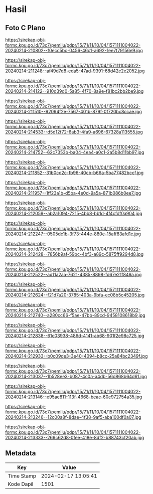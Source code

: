 # Hasil

## Foto C Plano

https://sirekap-obj-formc.kpu.go.id/73c7/pemilu/pdpr/15/71/11/10/04/1571111004022-20240214-210802--f0ecc5bc-0456-46c1-a692-1ee7f79156e9.jpg

https://sirekap-obj-formc.kpu.go.id/73c7/pemilu/pdpr/15/71/11/10/04/1571111004022-20240214-211248--af49d7d8-eda5-47ad-9391-68d42c2e2052.jpg

https://sirekap-obj-formc.kpu.go.id/73c7/pemilu/pdpr/15/71/11/10/04/1571111004022-20240214-214122--910d39d0-5a85-4f70-8a9e-f81bc2bb2be9.jpg

https://sirekap-obj-formc.kpu.go.id/73c7/pemilu/pdpr/15/71/11/10/04/1571111004022-20240214-211510--92094f2e-7567-401b-879f-0f720bc8ccae.jpg

https://sirekap-obj-formc.kpu.go.id/73c7/pemilu/pdpr/15/71/11/10/04/1571111004022-20240214-214533--d5d12f72-6ab3-4fa9-a696-67328a113555.jpg

https://sirekap-obj-formc.kpu.go.id/73c7/pemilu/pdpr/15/71/11/10/04/1571111004022-20240214-214752--62c7353b-ba04-4ea4-a0c1-2a5b8d11bb97.jpg

https://sirekap-obj-formc.kpu.go.id/73c7/pemilu/pdpr/15/71/11/10/04/1571111004022-20240214-211852--31b0cd2c-fb96-40cb-b66a-5ba77482bccf.jpg

https://sirekap-obj-formc.kpu.go.id/73c7/pemilu/pdpr/15/71/11/10/04/1571111004022-20240214-211957--1ff23a1b-d5ba-4e0d-9a5a-871b086b0ee7.jpg

https://sirekap-obj-formc.kpu.go.id/73c7/pemilu/pdpr/15/71/11/10/04/1571111004022-20240214-212059--ab2a1094-7215-4bb8-bb1d-4f4cfdf0a904.jpg

https://sirekap-obj-formc.kpu.go.id/73c7/pemilu/pdpr/15/71/11/10/04/1571111004022-20240214-212247--0505dc1b-3f73-444e-880e-15aff83afd1c.jpg

https://sirekap-obj-formc.kpu.go.id/73c7/pemilu/pdpr/15/71/11/10/04/1571111004022-20240214-212428--7856b9af-59bc-4bf3-a89c-5875ff9294d8.jpg

https://sirekap-obj-formc.kpu.go.id/73c7/pemilu/pdpr/15/71/11/10/04/1571111004022-20240214-212522--ad11a2aa-7621-4385-8898-fd67e21f849a.jpg

https://sirekap-obj-formc.kpu.go.id/73c7/pemilu/pdpr/15/71/11/10/04/1571111004022-20240214-212624--f21d7a20-3785-403a-9bfa-ec08b5c45205.jpg

https://sirekap-obj-formc.kpu.go.id/73c7/pemilu/pdpr/15/71/11/10/04/1571111004022-20240214-212740--a280cc66-f5ae-47bb-89cd-9458108618b9.jpg

https://sirekap-obj-formc.kpu.go.id/73c7/pemilu/pdpr/15/71/11/10/04/1571111004022-20240214-212838--61c03938-486d-4141-ab68-901f2e98c725.jpg

https://sirekap-obj-formc.kpu.go.id/73c7/pemilu/pdpr/15/71/11/10/04/1571111004022-20240214-212933--b0c09de3-3e40-4094-b8cc-25a84bc2349f.jpg

https://sirekap-obj-formc.kpu.go.id/73c7/pemilu/pdpr/15/71/11/10/04/1571111004022-20240214-213037--1b528ee3-b087-4c0a-a4db-56d868b64d61.jpg

https://sirekap-obj-formc.kpu.go.id/73c7/pemilu/pdpr/15/71/11/10/04/1571111004022-20240214-213146--e95ae811-113f-4668-beac-60c972754a35.jpg

https://sirekap-obj-formc.kpu.go.id/73c7/pemilu/pdpr/15/71/11/10/04/1571111004022-20240214-213246--12c00a8f-8dae-4f38-9af5-aba100df0a07.jpg

https://sirekap-obj-formc.kpu.go.id/73c7/pemilu/pdpr/15/71/11/10/04/1571111004022-20240214-213333--269c62d8-0fee-418e-8df2-b88743cf20ab.jpg


## Metadata

| Key        | Value               |
| ---------- | ------------------- |
| Time Stamp | 2024-02-17 13:05:41 |
| Kode Dapil | 1501                |



